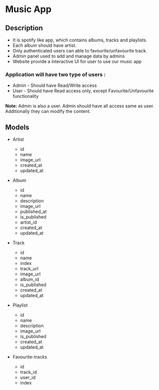 # Music App

## Description

- It is spotify like app, which contains albums, tracks and playlists. 
- Each album should have artist.
- Only authenticated users can able to favourite/unfavourite track.
- Admin panel used to add and manage data by admins
- Website provide a interactive UI for user to use our music app

### Application will have two type of users :

- Admin - Should have Read/Write access
- User - Should have Read access only, except Favourite/Unfavourite functionality

**Note:** Admin is also a user. Admin should have all access same as user. Additionally they can modify the content.

## Models

* Artist
    - id
    - name
    - image_url
    - created_at
    - updated_at

* Album
    - id
    - name
    - description
    - image_url
    - published_at
    - is_published
    - artist_id
    - created_at
    - updated_at

* Track
    - id
    - name
    - index
    - track_url
    - image_url
    - album_id
    - is_published
    - created_at
    - updated_at

* Playlist
    - id
    - name
    - description
    - image_url
    - is_published
    - created_at
    - updated_at

* Favourite-tracks 
    - id
    - track_id
    - user_id
    - index

